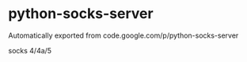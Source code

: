 # python-socks-server
Automatically exported from code.google.com/p/python-socks-server

socks 4/4a/5
